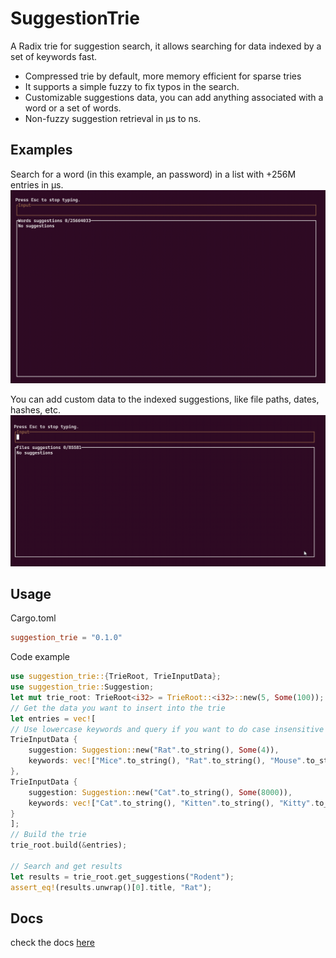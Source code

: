 # SuggestionTrie  

A Radix trie for suggestion search, it allows searching for data indexed by a set of keywords fast.

* Compressed trie by default, more memory efficient for sparse tries
* It supports a simple fuzzy to fix typos in the search.
* Customizable suggestions data, you can add anything associated with a word or a set of words.
* Non-fuzzy suggestion retrieval in µs to ns.

## Examples  

Search for a word (in this example, an password) in a list with +256M entries in µs.  
<img src="https://github.com/angelorodem/SuggestionTree/blob/master/doc_imgs/alot.gif?raw=true">

You can add custom data to the indexed suggestions, like file paths, dates, hashes, etc.  
<img src="https://github.com/angelorodem/SuggestionTree/blob/master/doc_imgs/files.gif?raw=true">

## Usage

Cargo.toml

```toml
suggestion_trie = "0.1.0"
```

Code example

```rust
use suggestion_trie::{TrieRoot, TrieInputData};
use suggestion_trie::Suggestion;
let mut trie_root: TrieRoot<i32> = TrieRoot::<i32>::new(5, Some(100));
// Get the data you want to insert into the trie
let entries = vec![
// Use lowercase keywords and query if you want to do case insensitive searches
TrieInputData {
    suggestion: Suggestion::new("Rat".to_string(), Some(4)),
    keywords: vec!["Mice".to_string(), "Rat".to_string(), "Mouse".to_string(), "Rodent".to_string()],
},
TrieInputData {
    suggestion: Suggestion::new("Cat".to_string(), Some(8000)),
    keywords: vec!["Cat".to_string(), "Kitten".to_string(), "Kitty".to_string()],
}
];
// Build the trie
trie_root.build(&entries);

// Search and get results
let results = trie_root.get_suggestions("Rodent");
assert_eq!(results.unwrap()[0].title, "Rat");
```

## Docs  

check the docs [here](https://docs.rs/suggestion_trie/latest/suggestion_trie/)